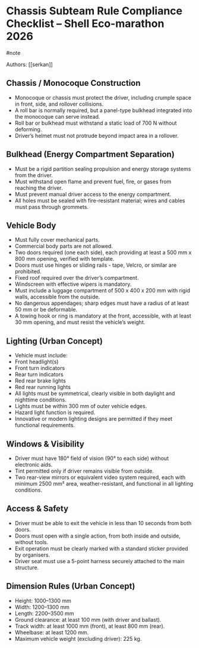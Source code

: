 # Chassis Subteam Rule Compliance Checklist – Shell Eco-marathon 2026
#note

Authors: [[serkan]]

## Chassis / Monocoque Construction

- Monocoque or chassis must protect the driver, including crumple space in front, side, and rollover collisions.
- A roll bar is normally required, but a panel-type bulkhead integrated into the monocoque can serve instead.
- Roll bar or bulkhead must withstand a static load of 700 N without deforming.
- Driver’s helmet must not protrude beyond impact area in a rollover.

## Bulkhead (Energy Compartment Separation)

- Must be a rigid partition sealing propulsion and energy storage systems from the driver.
- Must withstand open flame and prevent fuel, fire, or gases from reaching the driver.
- Must prevent manual driver access to the energy compartment.
- All holes must be sealed with fire-resistant material; wires and cables must pass through grommets.

## Vehicle Body

- Must fully cover mechanical parts.
- Commercial body parts are not allowed.
- Two doors required (one each side), each providing at least a 500 mm x 800 mm opening, verified with template.
- Doors must use hinges or sliding rails - tape, Velcro, or similar are prohibited.
- Fixed roof required over the driver’s compartment.
- Windscreen with effective wipers is mandatory.
- Must include a luggage compartment of 500 x 400 x 200 mm with rigid walls, accessible from the outside.
- No dangerous appendages; sharp edges must have a radius of at least 50 mm or be deformable.
- A towing hook or ring is mandatory at the front, accessible, with at least 30 mm opening, and must resist the vehicle’s weight.

## Lighting (Urban Concept)

- Vehicle must include:
- Front headlight(s)
- Front turn indicators
- Rear turn indicators
- Red rear brake lights
- Red rear running lights
- All lights must be symmetrical, clearly visible in both daylight and nighttime conditions.
- Lights must be within 300 mm of outer vehicle edges.
- Hazard light function is required.
- Innovative or modern lighting designs are permitted if they meet functional requirements.

## Windows & Visibility

- Driver must have 180° field of vision (90° to each side) without electronic aids.
- Tint permitted only if driver remains visible from outside.
- Two rear-view mirrors or equivalent video system required, each with minimum 2500 mm² area, weather-resistant, and functional in all lighting conditions.

## Access & Safety

- Driver must be able to exit the vehicle in less than 10 seconds from both doors.
- Doors must open with a single action, from both inside and outside, without tools.
- Exit operation must be clearly marked with a standard sticker provided by organisers.
- Driver seat must use a 5-point harness securely attached to the main structure.

## Dimension Rules (Urban Concept)

- Height: 1000–1300 mm
- Width: 1200–1300 mm
- Length: 2200–3500 mm
- Ground clearance: at least 100 mm (with driver and ballast).
- Track width: at least 1000 mm (front), at least 800 mm (rear).
- Wheelbase: at least 1200 mm.
- Maximum vehicle weight (excluding driver): 225 kg.
